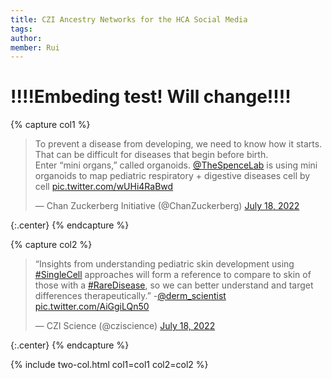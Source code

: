 ```yaml
---
title: CZI Ancestry Networks for the HCA Social Media
tags:
author: 
member: Rui
---
```

# !!!!Embeding test! Will change!!!!
<!-- Twitter embeds from https://publish.twitter.com/ -->

{% capture col1 %}
<blockquote class="twitter-tweet"><p lang="en" dir="ltr">To prevent a disease from developing, we need to know how it starts. That can be difficult for diseases that begin before birth.<br>Enter “mini organs,” called organoids. <a href="https://twitter.com/TheSpenceLab?ref_src=twsrc%5Etfw">@TheSpenceLab</a> is using mini organoids to map pediatric respiratory + digestive diseases cell by cell <a href="https://t.co/wUHi4RaBwd">pic.twitter.com/wUHi4RaBwd</a></p>&mdash; Chan Zuckerberg Initiative (@ChanZuckerberg) <a href="https://twitter.com/ChanZuckerberg/status/1549079566970286081?ref_src=twsrc%5Etfw">July 18, 2022</a></blockquote> <script async src="https://platform.twitter.com/widgets.js" charset="utf-8"></script>
{:.center}
{% endcapture %}

{% capture col2 %}
<blockquote class="twitter-tweet"><p lang="en" dir="ltr">“Insights from understanding pediatric skin development using <a href="https://twitter.com/hashtag/SingleCell?src=hash&amp;ref_src=twsrc%5Etfw">#SingleCell</a> approaches will form a reference to compare to skin of those with a <a href="https://twitter.com/hashtag/RareDisease?src=hash&amp;ref_src=twsrc%5Etfw">#RareDisease</a>, so we can better understand and target differences therapeutically.” -<a href="https://twitter.com/derm_scientist?ref_src=twsrc%5Etfw">@derm_scientist</a> <a href="https://t.co/AiGgiLQn50">pic.twitter.com/AiGgiLQn50</a></p>&mdash; CZI Science (@cziscience) <a href="https://twitter.com/cziscience/status/1549112536829673473?ref_src=twsrc%5Etfw">July 18, 2022</a></blockquote> <script async src="https://platform.twitter.com/widgets.js" charset="utf-8"></script>
{:.center}
{% endcapture %}

{% include two-col.html col1=col1 col2=col2 %}




